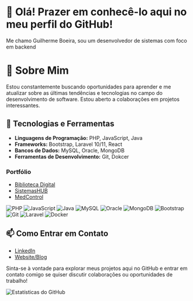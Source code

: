 # 👋 Olá! Prazer em conhecê-lo aqui no meu perfil do GitHub!

Me chamo Guilherme Boeira, sou um desenvolvedor de sistemas com foco em backend

# 🌱 Sobre Mim

Estou constantemente buscando oportunidades para aprender e me atualizar sobre as últimas tendências e tecnologias no campo do desenvolvimento de software. Estou aberto a colaborações em projetos interessantes.


## 🚀 Tecnologias e Ferramentas

- **Linguagens de Programação:** PHP, JavaScript, Java                                                                                        
- **Frameworks:** Bootstrap, Laravel 10/11, React
- **Bancos de Dados:** MySQL, Oracle, MongoDB
- **Ferramentas de Desenvolvimento:** Git, Dokcer

### Portfólio
- [Biblioteca Digital](https://github.com/Guilherme-b-damasio/Digiteca.git)
- [SistemasHUB](https://github.com/Guilherme-b-damasio/SistemasHUB.git)
- [MedControl](https://github.com/Guilherme-b-damasio/MedControl-GCM.git)

![PHP](https://img.shields.io/badge/PHP-777BB4?style=for-the-badge&logo=php&logoColor=white)
![JavaScript](https://img.shields.io/badge/JavaScript-F7DF1E?style=for-the-badge&logo=javascript&logoColor=black)
![Java](https://img.shields.io/badge/Java-007396?style=for-the-badge&logo=java&logoColor=white)
![MySQL](https://img.shields.io/badge/MySQL-4479A1?style=for-the-badge&logo=mysql&logoColor=white)
![Oracle](https://img.shields.io/badge/Oracle-F80000?style=for-the-badge&logo=oracle&logoColor=white)
![MongoDB](https://img.shields.io/badge/MongoDB-47A248?style=for-the-badge&logo=mongodb&logoColor=white)
![Bootstrap](https://img.shields.io/badge/Bootstrap-563D7C?style=for-the-badge&logo=bootstrap&logoColor=white)
![Git](https://img.shields.io/badge/Git-F05032?style=for-the-badge&logo=git&logoColor=white)
![Laravel](https://img.shields.io/badge/laravel-laravel?style=for-the-badge&logo=laravel&logoColor=orange)
![Docker](https://img.shields.io/badge/docker-docker?style=for-the-badge&logo=docker&logoColor=blue)


## 📫 Como Entrar em Contato

- [LinkedIn](https://www.linkedin.com/in/guilherme-boeira-damasio/)
- [Website/Blog](https://mgtechbr.com)

Sinta-se à vontade para explorar meus projetos aqui no GitHub e entrar em contato comigo se quiser discutir colaborações ou oportunidades de trabalho!

![Estatísticas do GitHub](https://github-readme-stats.vercel.app/api?username=guilherme-b-damasio&show_icons=true&count_private=true&include_all_commits=true&hide_border=true&title_color=00ff00&icon_color=2f80ed&show_owner=true&bg_color=0d1117&text_color=ffffff&cache_seconds=600&refresh=20230422)










